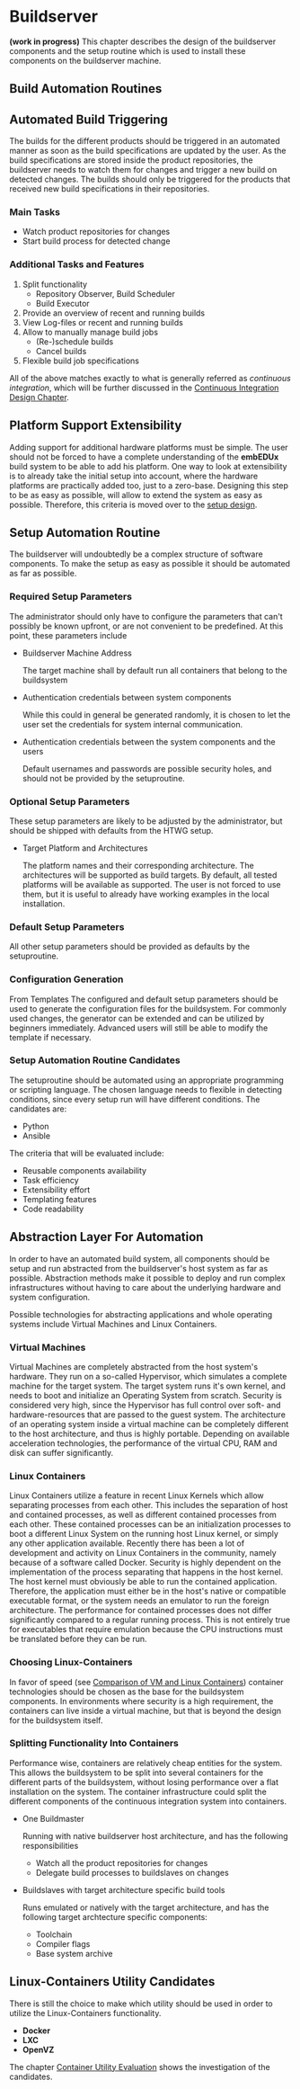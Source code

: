 # Buildserver
**(work in progress)**
This chapter describes the design of the buildserver components and the setup
routine which is used to install these components on the buildserver machine.

## Build Automation Routines

## Automated Build Triggering
The builds for the different products should be triggered in an automated manner
as soon as the build specifications are updated by the user. As the build
specifications are stored inside the product repositories, the buildserver needs
to watch them for changes and trigger a new build on detected changes. The
builds should only be triggered for the products that received new build
specifications in their repositories.

### Main Tasks
* Watch product repositories for changes
* Start build process for detected change

### Additional Tasks and Features
1. Split functionality
    * Repository Observer, Build Scheduler
    * Build Executor
1. Provide an overview of recent and running builds
1. View Log-files or recent and running builds
1. Allow to manually manage build jobs
    * (Re-)schedule builds
    * Cancel builds
1. Flexible build job specifications

All of the above matches exactly to what is generally referred as *continuous
integration*, which will be further discussed in the [Continuous Integration
Design Chapter](continuous-integration.md).

## Platform Support Extensibility 
Adding support for additional hardware platforms must be simple. The user should
not be forced to have a complete understanding of the **embEDUx** build system
to be able to add his platform. One way to look at extensibility is to already
take the initial setup into account, where the hardware platforms are
practically added too, just to a zero-base. Designing this step to be as easy as
possible, will allow to extend the system as easy as possible. Therefore, this
criteria is moved over to the [setup design](setup-automation-routine).

## Setup Automation Routine
The buildserver will undoubtedly be a complex structure of software components.
To make the setup as easy as possible it should be automated as far as possible.

### Required Setup Parameters
The administrator should only have to configure the parameters that can't
possibly be known upfront, or are not convenient to be predefined. At this
point, these parameters include

* Buildserver Machine Address

    The target machine shall by default run all containers that belong to the
    buildsystem

* Authentication credentials between system components

    While this could in general be generated randomly, it is chosen to let the
    user set the credentials for system internal communication.

* Authentication credentials between the system components and the users

    Default usernames and passwords are possible security holes, and should not
    be provided by the setuproutine.

### Optional Setup Parameters
These setup parameters are likely to be adjusted by the administrator, but
should be shipped with defaults from the HTWG setup.

* Target Platform and Architectures
    
    The platform names and their corresponding architecture.  The architectures
    will be supported as build targets. By default, all tested platforms will be
    available as supported. The user is not forced to use them, but it is useful
    to already have working examples in the local installation.

### Default Setup Parameters
All other setup parameters should be provided as defaults by the setuproutine.

### Configuration Generation
From Templates The configured and default setup parameters should be used to
generate the configuration files for the buildsystem. For commonly used changes,
the generator can be extended and can be utilized by beginners immediately.
Advanced users will still be able to modify the template if necessary. 

### Setup Automation Routine Candidates
The setuproutine should be automated using an appropriate programming or
scripting language. The chosen language needs to flexible in detecting
conditions, since every setup run will have different conditions.
The candidates are:

* Python
* Ansible

The criteria that will be evaluated include:

* Reusable components availability
* Task efficiency
* Extensibility effort
* Templating features
* Code readability


## Abstraction Layer For Automation
In order to have an automated build system, all components should be setup and
run abstracted from the buildserver's host system as far as possible.
Abstraction methods make it possible to deploy and run complex infrastructures
without having to care about the underlying hardware and system configuration.

Possible technologies for abstracting applications and whole operating systems
include Virtual Machines and Linux Containers.

### Virtual Machines
Virtual Machines are completely abstracted from the host system's hardware.
They run on a so-called Hypervisor, which simulates a complete machine for the
target system. The target system runs it's own kernel, and needs to boot and
initialize an Operating System from scratch. Security is considered very high,
since the Hypervisor has full control over soft- and hardware-resources that are
passed to the guest system.   The architecture of an operating system inside a
virtual machine can be completely different to the host architecture, and thus
is highly portable.  Depending on available acceleration technologies, the
performance of the virtual CPU, RAM and disk can suffer significantly.

### Linux Containers
Linux Containers utilize a feature in recent Linux Kernels which allow
separating processes from each other. This includes the separation of host and
contained processes, as well as different contained processes from each other.
These contained processes can be an initialization processes to boot a
different Linux System on the running host Linux kernel, or simply any other
application available. Recently there has been a lot of development and
activity on Linux Containers in the community, namely because of a software
called Docker.  Security is highly dependent on the implementation of the
process separating that happens in the host kernel.   The host kernel must
obviously be able to run the contained application.  Therefore, the
application must either be in the host's native or compatible executable
format, or the system needs an emulator to run the foreign architecture. The
performance for contained processes does not differ significantly compared to
a regular running process. This is not entirely true for executables that
require emulation because the CPU instructions must be translated before they
can be run.

### Choosing Linux-Containers
In favor of speed (see [Comparison of VM and Linux
Containers](http://domino.research.ibm.com/library/cyberdig.nsf/papers/0929052195DD819C85257D2300681E7B/$File/rc25482.pdf))
container technologies should be chosen as the base for the buildsystem
components. In environments where security is a high requirement, the containers
can live inside a virtual machine, but that is beyond the design for the
buildsystem itself.

### Splitting Functionality Into Containers
Performance wise, containers are relatively cheap entities for the system. This
allows the buildsystem to be split into several containers for the different
parts of the buildsystem, without losing performance over a flat installation on
the system. The container infrastructure could split the different components of
the continuous integration system into containers.

* One Buildmaster

    Running with native buildserver host architecture, and has the following
    responsibilities

    * Watch all the product repositories for changes
    * Delegate build processes to buildslaves on changes

* Buildslaves with target architecture specific build tools

    Runs emulated or natively with the target architecture, and has the
    following target archtecture specific components:

    * Toolchain
    * Compiler flags
    * Base system archive

## Linux-Containers Utility Candidates
There is still the choice to make which utility should be used in order to
utilize the Linux-Containers functionality.

* **Docker**
* **LXC**
* **OpenVZ**

The chapter [Container Utility Evaluation](../evaluation/container-utility.md)
shows the investigation of the candidates.

